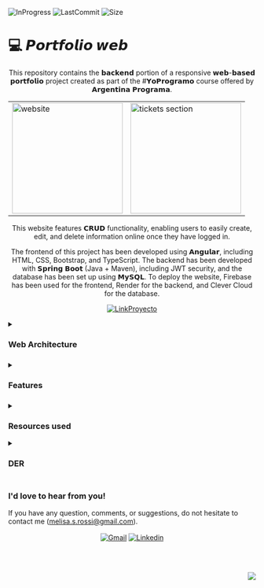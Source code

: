 ![InProgress](https://img.shields.io/badge/Status-completed-A7FC00?style=flat-square)
![LastCommit](https://img.shields.io/github/last-commit/melirossi/portfolio-yoprogramo-front?color=FC00A7&label=Last%20commit&style=flat-square)
![Size](https://img.shields.io/github/repo-size/melirossi/portfolio-yoprogramo-front?color=00A7FC&label=Repo%20size&style=flat-square)

# 💻 𝙋𝙤𝙧𝙩𝙛𝙤𝙡𝙞𝙤 𝙬𝙚𝙗

<p align="center">
This repository contains the 𝗯𝗮𝗰𝗸𝗲𝗻𝗱 portion of a responsive 𝘄𝗲𝗯-𝗯𝗮𝘀𝗲𝗱 𝗽𝗼𝗿𝘁𝗳𝗼𝗹𝗶𝗼 project created as part of the #𝗬𝗼𝗣𝗿𝗼𝗴𝗿𝗮𝗺𝗼 course offered by 𝗔𝗿𝗴𝗲𝗻𝘁𝗶𝗻𝗮 𝗣𝗿𝗼𝗴𝗿𝗮𝗺𝗮. 
</p>
<table align="center">
  <tr>
    <td><img src="https://firebasestorage.googleapis.com/v0/b/melisa-portfolio.appspot.com/o/portfolio1.JPG?alt=media&token=2c57618e-610a-4c06-a1f2-51c8b1c4156d" alt="website" height="225"></td>
    <td><img src="https://firebasestorage.googleapis.com/v0/b/melisa-portfolio.appspot.com/o/portfolio2.JPG?alt=media&token=fdf68c83-72be-4824-b03f-f794ae0a2fbb" alt="tickets section" height="225"></td>
  </tr>
</table>
<p align="center">
This website features 𝗖𝗥𝗨𝗗 functionality, enabling users to easily create, edit, and delete information online once they have logged in.  
</p>
<p align="center">
The frontend of this project has been developed using 𝗔𝗻𝗴𝘂𝗹𝗮𝗿, including HTML, CSS, Bootstrap, and TypeScript. The backend has been developed with 𝗦𝗽𝗿𝗶𝗻𝗴 𝗕𝗼𝗼𝘁 (Java + Maven), including JWT security, and the database has been set up using 𝗠𝘆𝗦𝗤𝗟. To deploy the website, Firebase has been used for the frontend, Render for the backend, and Clever Cloud for the database.
</p>
<p align="center">
<a href="https://github.com/melirossi/portfolio-yoprogramo-front" target="blank"><img align="center" src="https://img.shields.io/badge/Link_to_Frontend_Repository-FC7800?style=for-the-badge" alt="LinkProyecto"/></a>
</p>

<details>
<summary><h3> Web Architecture <h3></summary>
  
<p align="center">
<img src="https://firebasestorage.googleapis.com/v0/b/melisa-portfolio.appspot.com/o/Arquitectura%20web.jpg?alt=media&token=cea5e069-1e01-41d7-80e5-c69c2d155069" alt="web architecture" height="1500">
</p>
  
</details>

<details>
<summary><h3> Features <h3></summary>
  
✔️ Navigation bar with links to social media profiles and login.

✔️ Homepage featuring a catchy message and a button to get in touch.

✔️ "About me" section with profile picture, name, and a short description.

✔️ A section dedicated to soft skills, hard skills, and language proficiency.

✔️ Experience section showcasing work history, including company logos, job titles, employment dates, and a summary of roles and responsibilities.

✔️ Education section with information on the courses attended, including logos, course names, dates of attendance, and a brief overview of what was learned.

✔️ Projects section featuring a portfolio of your work, including pictures, titles, descriptions, technologies used, and links to repositories.

✔️ Contact section with information on how to reach you, including location, email, and social media handles.

</details>

<details>
<summary><h3> Resources used </h3></summary>

  #### 🖥️ API
  
  ![Postman](https://img.shields.io/badge/Postman-FF6C37?style=for-the-badge&logo=postman&logoColor=white)
  
  #### 💾 Databases

  ![MySQL](https://img.shields.io/badge/mysql-%2300f.svg?style=for-the-badge&logo=mysql&logoColor=white)

  #### 🎨 Design
  
  ![Figma](https://img.shields.io/badge/figma-%23F24E1E.svg?style=for-the-badge&logo=figma&logoColor=white)

  #### 📚 Frameworks, Platforms and Libraries

  ![Angular](https://img.shields.io/badge/angular-%23DD0031.svg?style=for-the-badge&logo=angular&logoColor=white)
  ![Bootstrap](https://img.shields.io/badge/bootstrap-%23563D7C.svg?style=for-the-badge&logo=bootstrap&logoColor=white)
  ![SpringBoot](https://img.shields.io/badge/springboot-%236DB33F.svg?style=for-the-badge&logo=spring&logoColor=white)
   
  #### 💻 IDEs/Editors

  ![NetBeans IDE](https://img.shields.io/badge/NetBeansIDE-1B6AC6.svg?style=for-the-badge&logo=apache-netbeans-ide&logoColor=white)
  ![Visual Studio Code](https://img.shields.io/badge/Visual%20Studio%20Code-0078d7.svg?style=for-the-badge&logo=visual-studio-code&logoColor=white)

  #### 📋 Languages

  ![CSS3](https://img.shields.io/badge/css3-%231572B6.svg?style=for-the-badge&logo=css3&logoColor=white)
  ![HTML5](https://img.shields.io/badge/html5-%23E34F26.svg?style=for-the-badge&logo=html5&logoColor=white)
  ![Java](https://img.shields.io/badge/java-%23ED8B00.svg?style=for-the-badge&logo=java&logoColor=white)
  ![JavaScript](https://img.shields.io/badge/javascript-%23323330.svg?style=for-the-badge&logo=javascript&logoColor=%23F7DF1E)
  ![TypeScript](https://img.shields.io/badge/typescript-%23007ACC.svg?style=for-the-badge&logo=typescript&logoColor=white)
 
  #### 🗃️ Organization

![Trello](https://img.shields.io/badge/Trello-%23026AA7.svg?style=for-the-badge&logo=Trello&logoColor=white)
   
  #### 🗄️ Servers
  
  ![Apache Maven](https://img.shields.io/badge/Apache%20Maven-C71A36?style=for-the-badge&logo=Apache%20Maven&logoColor=white)
  ![Apache Tomcat](https://img.shields.io/badge/apache%20tomcat-%23F8DC75.svg?style=for-the-badge&logo=apache-tomcat&logoColor=black)
  
  #### 🕓 Version Control

  ![Git](https://img.shields.io/badge/git-%23F05033.svg?style=for-the-badge&logo=git&logoColor=white)
  ![GitHub](https://img.shields.io/badge/github-%23121011.svg?style=for-the-badge&logo=github&logoColor=white)
  
</details> 
    
<details>
<summary><h3> DER <h3></summary>
  
<p align="center">
  <img src="https://github.com/melirossi/portfolio-yoprogramo-front/blob/master/DER.png" alt="web architecture" height="500">
</p>
  
</details>

### I'd love to hear from you!

If you have any question, comments, or suggestions, do not hesitate to contact me (melisa.s.rossi@gmail.com). 

<p align="center">
<a href="mailto:melisa.s.rossi@gmail.com" target="blank"><img align="center" src="https://img.shields.io/badge/Gmail-D14836?style=for-the-badge&logo=gmail&logoColor=AAE2FC&color=9C9C9C" alt="Gmail"/></a>
<a href="https://www.linkedin.com/in/melisasrossi/" target="blank"><img align="center" src="https://img.shields.io/badge/linkedin-0A66C2?style=for-the-badge&logo=linkedin&logoColor=AAE2FC&color=9C9C9C" alt="Linkedin"/></a>
</p>
<br>
<br>
<p align="right">
<a><img align="center" src="https://img.shields.io/badge/MADE_WITH_L♡VE_BY_MEL-AAE2FC?style=for-the-badge&logo=appveyor.svg"></a>
</p>
